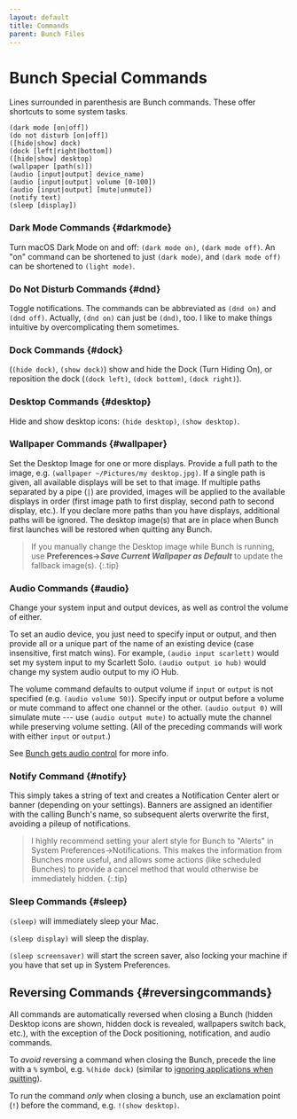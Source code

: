 ```yaml
---
layout: default
title: Commands
parent: Bunch Files
---
```

# Bunch Special Commands

Lines surrounded in parenthesis are Bunch commands. These offer shortcuts to some system tasks.

    (dark mode [on|off])
    (do not disturb [on|off])
    ([hide|show] dock)
    (dock [left|right|bottom])
    ([hide|show] desktop)
    (wallpaper [path(s)])
    (audio [input|output] device_name)
    (audio [input|output] volume [0-100])
    (audio [input|output] [mute|unmute])
    (notify text)
    (sleep [display])

### __Dark Mode__ Commands {#darkmode}

Turn macOS Dark Mode on and off: `(dark mode on)`, `(dark mode off)`. An "on" command can be shortened to just `(dark mode)`, and `(dark mode off)` can be shortened to `(light mode)`.

### __Do Not Disturb__ Commands {#dnd}

Toggle notifications. The commands can be abbreviated as `(dnd on)` and `(dnd off)`. Actually, `(dnd on)` can just be `(dnd)`, too. I like to make things intuitive by overcomplicating them sometimes.

### __Dock__ Commands {#dock}

(`(hide dock)`, `(show dock)`) show and hide the Dock (Turn Hiding On), or reposition the dock (`(dock left)`, `(dock bottom)`, `(dock right)`).

### __Desktop__ Commands {#desktop}

Hide and show desktop icons: `(hide desktop)`, `(show desktop)`.

### __Wallpaper__ Commands {#wallpaper}

Set the Desktop Image for one or more displays. Provide a full path to the image, e.g. `(wallpaper ~/Pictures/my desktop.jpg)`. If a single path is given, all available displays will be set to that image. If multiple paths separated by a pipe (`|`) are provided, images will be applied to the available displays in order (first image path to first display, second path to second display, etc.). If you declare more paths than you have displays, additional paths will be ignored. The desktop image(s) that are in place when Bunch first launches will be restored when quitting any Bunch. 

> If you manually change the Desktop image while Bunch is running, use __Preferences->*Save Current Wallpaper as Default*__ to update the fallback image(s).
{:.tip}

### __Audio__ Commands {#audio}

Change your system input and output devices, as well as control the volume of either. 

To set an audio device, you just need to specify input or output, and then provide all or a unique part of the name of an existing device (case insensitive, first match wins). For example, `(audio input scarlett)` would set my system input to my Scarlett Solo. `(audio output io hub)` would change my system audio output to my iO Hub. 

The volume command defaults to output volume if `input` or `output` is not specified (e.g. `(audio volume 50)`). Specify input or output before a volume or mute command to affect one channel or the other. `(audio output 0)` will simulate mute --- use `(audio output mute)` to actually mute the channel while preserving volume setting. (All of the preceding commands will work with either `input` or `output`.)

See [Bunch gets audio control](https://brettterpstra.com/2020/09/10/bunch-gets-audio-control/) for more info.

### __Notify__ Command {#notify}

This simply takes a string of text and creates a Notification Center alert or banner (depending on your settings). Banners are assigned an identifier with the calling Bunch's name, so subsequent alerts overwrite the first, avoiding a pileup of notifications.

> I highly recommend setting your alert style for Bunch to "Alerts" in System Preferences->Notifications. This makes the information from Bunches more useful, and allows some actions (like scheduled Bunches) to provide a cancel method that would otherwise be immediately hidden.
{:.tip}
 
### __Sleep__ Commands {#sleep}

`(sleep)` will immediately sleep your Mac. 

`(sleep display)` will sleep the display.

`(sleep screensaver)` will start the screen saver, also locking your machine if you have that set up in System Preferences.

## Reversing Commands {#reversingcommands}

All commands are automatically reversed when closing a Bunch (hidden Desktop icons are shown, hidden dock is revealed, wallpapers switch back, etc.), with the exception of the Dock positioning, notification, and audio commands. 

To _avoid_ reversing a command when closing the Bunch, precede the line with a `%` symbol, e.g. `%(hide dock)` (similar to [ignoring applications when quitting](/bunch/docs/bunch-files/ignore-on-close.html)). 

To run the command _only_ when closing a bunch, use an exclamation point (`!`) before the command, e.g. `!(show desktop)`.
